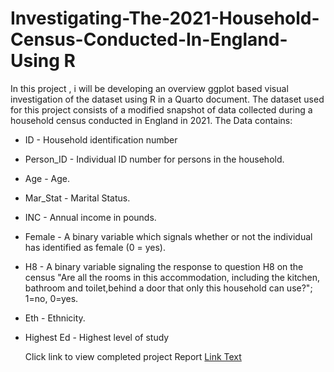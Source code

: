 # Investigating-The-2021-Household-Census-Conducted-In-England- Using R
In this project , i will be developing an overview  ggplot based visual investigation of the dataset using R in a Quarto document. The dataset used for this project consists of a modified snapshot of data collected during a household census conducted in England in 2021. The Data contains:

* ID - Household identification number
* Person_ID - Individual ID number for persons in the household.
* Age - Age.
* Mar_Stat - Marital Status.
* INC - Annual income in pounds.
* Female - A binary variable which signals whether or not the individual has identified
as female (0 = yes).
* H8 - A binary variable signaling the response to question H8 on the census "Are all the rooms in this accommodation, including the kitchen, bathroom and toilet,behind a door that only this household can use?"; 1=no, 0=yes.
* Eth - Ethnicity.
* Highest Ed - Highest level of study

  Click link to view completed project Report
[Link Text](https://princebunkcy.github.io/Investigating-The-2021-Household-Census-Conducted-In-England-R/2225363-2.html)

